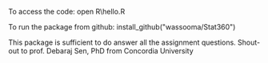 To access the code: open R\hello.R

To run the package from github: install_github("wassooma/Stat360")

This package is sufficient to do answer all the assignment questions.
Shout-out to prof. Debaraj Sen, PhD from Concordia University
